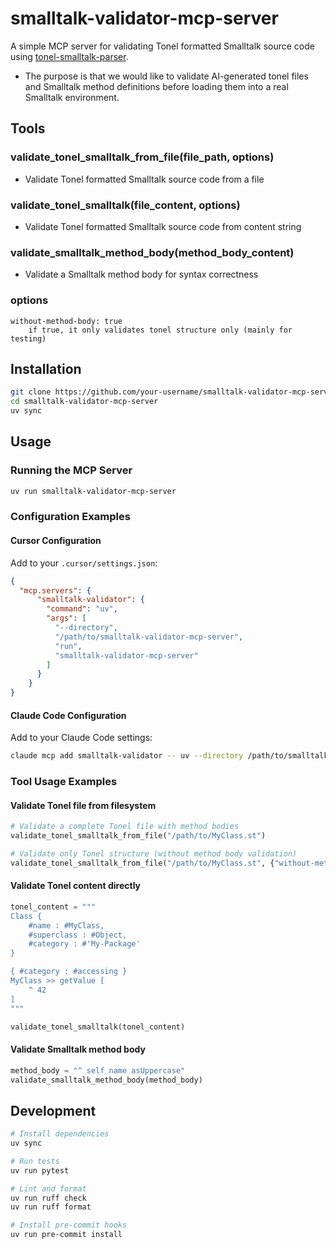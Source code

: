 # smalltalk-validator-mcp-server

A simple MCP server for validating Tonel formatted Smalltalk source code using [tonel-smalltalk-parser](https://github.com/mumez/tonel-smalltalk-parser).

- The purpose is that we would like to validate AI-generated tonel files and Smalltalk method definitions before loading them into a real Smalltalk environment.

## Tools

### validate_tonel_smalltalk_from_file(file_path, options)

- Validate Tonel formatted Smalltalk source code from a file

### validate_tonel_smalltalk(file_content, options)

- Validate Tonel formatted Smalltalk source code from content string

### validate_smalltalk_method_body(method_body_content)

- Validate a Smalltalk method body for syntax correctness

### options

```
without-method-body: true
    if true, it only validates tonel structure only (mainly for testing)
```

## Installation

```bash
git clone https://github.com/your-username/smalltalk-validator-mcp-server.git
cd smalltalk-validator-mcp-server
uv sync
```

## Usage

### Running the MCP Server

```bash
uv run smalltalk-validator-mcp-server
```

### Configuration Examples

#### Cursor Configuration

Add to your `.cursor/settings.json`:

```json
{
  "mcp.servers": {
      "smalltalk-validator": {
        "command": "uv",
        "args": [
          "--directory",
          "/path/to/smalltalk-validator-mcp-server",
          "run",
          "smalltalk-validator-mcp-server"
        ]
      }
    }
}
```

#### Claude Code Configuration

Add to your Claude Code settings:

```bash
claude mcp add smalltalk-validator -- uv --directory /path/to/smalltalk-validator-mcp-server run smalltalk-validator-mcp-server
```

### Tool Usage Examples

#### Validate Tonel file from filesystem

```python
# Validate a complete Tonel file with method bodies
validate_tonel_smalltalk_from_file("/path/to/MyClass.st")

# Validate only Tonel structure (without method body validation)
validate_tonel_smalltalk_from_file("/path/to/MyClass.st", {"without-method-body": true})
```

#### Validate Tonel content directly

```python
tonel_content = """
Class {
    #name : #MyClass,
    #superclass : #Object,
    #category : #'My-Package'
}

{ #category : #accessing }
MyClass >> getValue [
    ^ 42
]
"""

validate_tonel_smalltalk(tonel_content)
```

#### Validate Smalltalk method body

```python
method_body = "^ self name asUppercase"
validate_smalltalk_method_body(method_body)
```

## Development

```bash
# Install dependencies
uv sync

# Run tests
uv run pytest

# Lint and format
uv run ruff check
uv run ruff format

# Install pre-commit hooks
uv run pre-commit install
```
